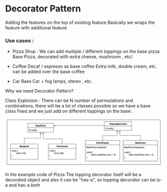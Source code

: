 # Decorator Pattern

Adding the features on the top of existing feature
Basically we wraps the feature with additional feature

### Use cases : 
- Pizza Shop : 
We can add multiple / different toppings on the base pizza
Base Pizza, decorated with extra cheese, mushroom , etc/. 

- Coffee 
Decaf / espresso as base coffee
Extra milk, double cream, etc. can be added over the base coffee

- Car
Base Car + fog lamps, stereo , etc.

  

Why we need Decorator Pattern?

Class Explosion : There can be N number of permutations and combinations,
there will be a lot of classes possible
so we have a base class fixed and we just add on different toppings on the base.


![DecoratorPattern1.png](resources/DecoratorPattern1.png)


In the example code of Pizza
The topping decorator itself will be a decorated object and also it can be "has-a",
so topping decorator can be is-a and has-a both 